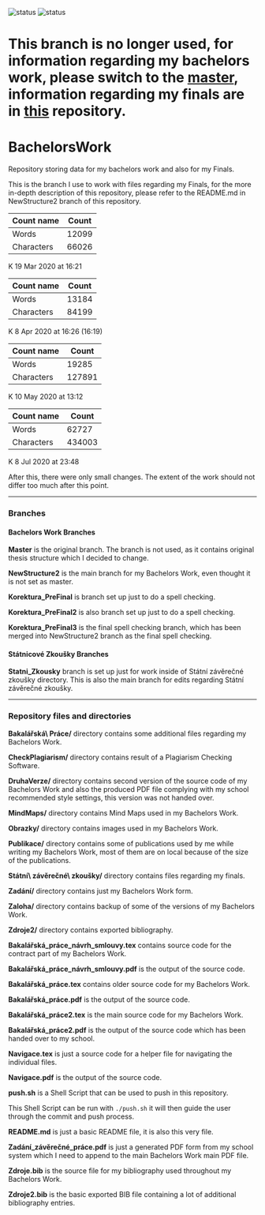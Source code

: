 ![status](https://img.shields.io/badge/Posudek-Doporu%C4%8Deno%20k%20obhajob%C4%9B-green)
![status](https://img.shields.io/badge/Obh%C3%A1jen%C3%AD%20Bakal%C3%A1%C5%99sk%C3%A9%20Pr%C3%A1ce-Bakal%C3%A1%C5%99sk%C3%A1%20pr%C3%A1ce%20%C3%BAsp%C4%9B%C5%A1n%C4%9B%20Obh%C3%A1jena-brightgreen)<br>

# This branch is no longer used, for information regarding my bachelors work, please switch to the [master](https://github.com/Dominik-97/BachelorsWork/tree/master), information regarding my finals are in [this](https://github.com/Dominik-97/StatnicoveZkousky) repository.

# BachelorsWork
Repository storing data for my bachelors work and also for my Finals.

This is the branch I use to work with files regarding my Finals, for the more in-depth description of this repository, please refer to the README.md in NewStructure2 branch of this repository.

| Count name | Count |
| ------ | ------ |
| Words | 12099 |
| Characters | 66026 |

K 19 Mar 2020 at 16:21

| Count name | Count |
| ------ | ------ |
| Words | 13184 |
| Characters | 84199 |

K 8 Apr 2020 at 16:26 (16:19)

| Count name | Count |
| ------ | ------ |
| Words | 19285 |
| Characters | 127891 |

K 10 May 2020 at 13:12

| Count name | Count |
| ------ | ------ |
| Words | 62727 |
| Characters | 434003 |

K 8 Jul 2020 at 23:48

After this, there were only small changes. The extent of the work should not differ too much after this point.

---

### Branches

#### Bachelors Work Branches

**Master** is the original branch. The branch is not used, as it contains original thesis structure which I decided to change.

**NewStructure2** is the main branch for my Bachelors Work, even thought it is not set as master.

**Korektura_PreFinal** is branch set up just to do a spell checking.

**Korektura_PreFinal2** is also branch set up just to do a spell checking.

**Korektura_PreFinal3** is the final spell checking branch, which has been merged into NewStructure2 branch as the final spell checking.

#### Státnicové Zkoušky Branches

**Statni_Zkousky** branch is set up just for work inside of Státní závěrečné zkoušky directory. This is also the main branch for edits regarding Státní závěrečné zkoušky.

---

### Repository files and directories

**Bakalářská\ Práce/** directory contains some additional files regarding my Bachelors Work.

**CheckPlagiarism/** directory contains result of a Plagiarism Checking Software.

**DruhaVerze/** directory contains second version of the source code of my Bachelors Work and also the produced PDF file complying with my school recommended style settings, this version was not handed over.

**MindMaps/** directory contains Mind Maps used in my Bachelors Work.

**Obrazky/** directory contains images used in my Bachelors Work.

**Publikace/** directory contains some of publications used by me while writing my Bachelors Work, most of them are on local because of the size of the publications.

**Státní\ závěrečné\ zkoušky/** directory contains files regarding my finals.

**Zadání/** directory contains just my Bachelors Work form.

**Zaloha/** directory contains backup of some of the versions of my Bachelors Work.

**Zdroje2/** directory contains exported bibliography.

**Bakalářská_práce_návrh_smlouvy.tex** contains source code for the contract part of my Bachelors Work.

**Bakalářská_práce_návrh_smlouvy.pdf** is the output of the source code.

**Bakalářská_práce.tex** contains older source code for my Bachelors Work.

**Bakalářská_práce.pdf** is the output of the source code.

**Bakalářská_práce2.tex** is the main source code for my Bachelors Work.

**Bakalářská_práce2.pdf** is the output of the source code which has been handed over to my school.

**Navigace.tex** is just a source code for a helper file for navigating the individual files.

**Navigace.pdf** is the output of the source code.

**push.sh** is a Shell Script that can be used to push in this repository.

This Shell Script can be run with `./push.sh` it will then guide the user through the commit and push process.

**README.md** is just a basic README file, it is also this very file.

**Zadání_závěrečné_práce.pdf** is just a generated PDF form from my school system which I need to append to the main Bachelors Work main PDF file.

**Zdroje.bib** is the source file for my bibliography used throughout my Bachelors Work.

**Zdroje2.bib** is the basic exported BIB file containing a lot of additional bibliography entries.
